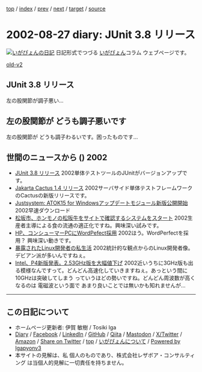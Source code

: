[top](../index.html) 
 / [index](index.html) 
 / [prev](ig020826.html) 
 / [next](ig020828.html) 
 / [target](https://www.igapyon.jp/igapyon/diary/2002/ig020827.html) 
 / [source](https://github.com/igapyon/diary/blob/master/2002/ig020827.src.md) 

2002-08-27 diary: JUnit 3.8 リリース
=====================================================================================================
[![いがぴょんの日記](https://www.igapyon.jp/igapyon/diary/images/iga202308_64.jpg "いがぴょん")](https://www.igapyon.jp/igapyon/diary/memo/memoigapyon.html) 日記形式でつづる [いがぴょん](https://www.igapyon.jp/igapyon/diary/memo/memoigapyon.html)コラム ウェブページです。

[old-v2](ig020827-orig.html)

## JUnit 3.8 リリース

左の股関節が調子悪い…


## 左の股関節が どうも調子悪いです

左の股関節が どうも調子わるいです。困ったものです…

## 世間のニュースから () 2002

* [JUnit 3.8 リリース](http://www.junit.org/index.htm)  2002単体テストツールのJUnitがバージョンアップです。
* [Jakarta Cactus 1.4 リリース](http://jakarta.apache.org/cactus/)  2002サーバサイド単体テストフレームワークのCactusの新版リリースです。
* [Justsystem: ATOK15 for Windowsアップデートモジュール新版公開開始](http://www3.justsystem.co.jp/download/atok/up/win/020319.html)  2002早速ダウンロード
* [松坂市、ホンモノの松阪牛をサイトで確認するシステムをスタート](http://japan.internet.com/public/news/20020820/1.html)  2002生産者主導による食の流通の適正化ですね。興味深い試みです。
* [HP、コンシューマーPCにWordPefect採用](http://www.zdnet.co.jp/news/0208/27/nebt_03.html)  2002ほう。WordPerfectを採用？ 興味深い動きです。
* [暴露されたLinux開発者の私生活](http://japan.cnet.com/Enterprise/News/2002/Item/020823-2.html)  2002統計的な観点からのLinux開発者像。デビアン派が多いんですねぇ。
* [Intel、P4新版発表。2.53GHz版を大幅値下げ](http://www.zdnet.co.jp/news/0208/27/nebt_02.html)  2002近いうちに3GHz版も出る模様なんですって。どんどん高速化していきますねぇ。あっという間に 10GHzは突破してしまう っていうほどの勢いですね。どんどん周波数が高くなるのは 電磁波という面で あまり良いことでは無いかも知れませんが…


----------------------------------------------------------------------------------------------------

## この日記について

* ホームページ更新者: 伊賀 敏樹 / Tosiki Iga
* [Diary](https://www.igapyon.jp/igapyon/diary/) / [Facebook](https://www.facebook.com/igapyon) / [LinkedIn](https://www.linkedin.com/in/toshikiiga) / [GitHub](https://github.com/igapyon) / [Qiita](https://qiita.com/igapyon) / [Mastodon](https://social.vivaldi.net/@igapyon) / [X/Twitter](https://twitter.com/ToshikiIga) / [Amazon](https://www.amazon.co.jp/%E4%BC%8A%E8%B3%80-%E6%95%8F%E6%A8%B9/e/B004LTQWCQ) / 
[Share on Twitter](https://twitter.com/intent/tweet?hashtags=igapyon%2Cdiary%2C%E3%81%84%E3%81%8C%E3%81%B4%E3%82%87%E3%82%93&text=JUnit+3.8+%E3%83%AA%E3%83%AA%E3%83%BC%E3%82%B9&url=https%3A%2F%2Fwww.igapyon.jp%2Figapyon%2Fdiary%2F2002%2Fig020827.html) / [top](../index.html) / [いがぴょんについて](https://www.igapyon.jp/igapyon/diary/memo/memoigapyon.html) / [Powered by Igapyonv3](https://github.com/igapyon/igapyonv3)
* 本サイトの見解は、私 個人のものであり、株式会社レザボア・コンサルティング は当個人的見解に一切責任を持ちません。 
